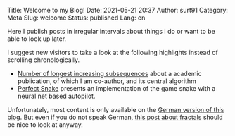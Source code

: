 Title: Welcome to my Blog!
Date: 2021-05-21 20:37
Author: surt91
Category: Meta
Slug: welcome
Status: published
Lang: en

Here I publish posts in irregular intervals
about things I do or want to be able to look up later.

I suggest new visitors to take a look at the following highlights
instead of scrolling chronologically.

* [Number of longest increasing subsequences]({filename}/en/paper-lis2.md)
   about a academic publication, of which I am co-author, and its central algorithm
* [Perfect Snake]({filename}/perfect-snake.md) presents an implementation of the
   game snake with a neural net based autopilot.

Unfortunately, most content is only available on the [German version of this blog](https://blog.schawe.me).
But even if you do not speak German, [this post about fractals](https://blog.schawe.me/randomFractals.html)
should be nice to look at anyway.
